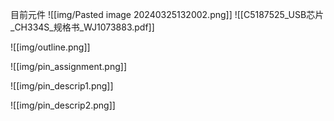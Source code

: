 目前元件
![[img/Pasted image 20240325132002.png]]
![[C5187525_USB芯片_CH334S_规格书_WJ1073883.pdf]]

![[img/outline.png]]

![[img/pin_assignment.png]]

![[img/pin_descrip1.png]]

![[img/pin_descrip2.png]]